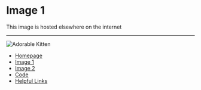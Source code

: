 # Image 1

This image is hosted elsewhere on the internet

---

![Adorable Kitten](https://upload.wikimedia.org/wikipedia/commons/b/bc/Juvenile_Ragdoll.jpg)

- [Homepage](README.md)
- [Image 1](Image1.md)
- [Image 2]()
- [Code](Code.md)
- [Helpful Links](HelpfulLinks.md)
